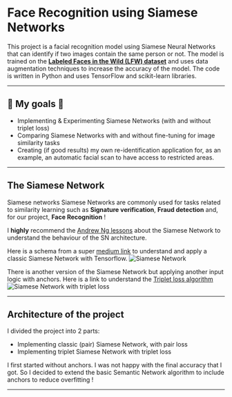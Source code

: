 # Face Recognition using Siamese Networks

This project is a facial recognition model using Siamese Neural Networks that can identify if two images contain the same person or not. The model is trained on the [**Labeled Faces in the Wild (LFW) dataset**](http://vis-www.cs.umass.edu/lfw/) and uses data augmentation techniques to increase the accuracy of the model. The code is written in Python and uses TensorFlow and scikit-learn libraries.

---

## :pushpin: My goals :pushpin:
* Implementing & Experimenting Siamese Networks (with and without triplet loss)
* Comparing Siamese Networks with and without fine-tuning for image similarity tasks
* Creating (if good results) my own re-identification application for, as an example, an automatic facial scan to have access to restricted areas.

---

## The Siamese Network

Siamese networks Siamese Networks are commonly used for tasks related to similarity learning such as **Signature verification**, **Fraud detection** and, for our project, **Face Recognition** !

I **highly** recommend the [Andrew Ng lessons](https://youtu.be/6jfw8MuKwpI) about the Siamese Network to understand the behaviour of the SN architecture.

Here is a schema from a super [medium link](https://towardsdatascience.com/one-shot-learning-with-siamese-networks-using-keras-17f34e75bb3d) to understand and apply a classic Siamese Network with Tensorflow.
![Siamese Network](https://miro.medium.com/max/1400/1*dFY5gx-Vze3micJ0AMVp0A.jpeg)

There is another version of the Siamese Network but applying another input logic with anchors. Here is a link to understand the [Triplet loss algorithm](https://medium.com/analytics-vidhya/triplet-loss-b9da35be21b8)
![Siamese Network with triplet loss](https://i.ytimg.com/vi/d2XB5-tuCWU/maxresdefault.jpg)

---

## Architecture of the project

I divided the project into 2 parts:
* Implementing classic (pair) Siamese Network, with pair loss
* Implementing triplet Siamese Network with triplet loss

I first started without anchors. I was not happy with the final accuracy that I got.
So I decided to extend the basic Semantic Network algorithm to include anchors to reduce overfitting !

---